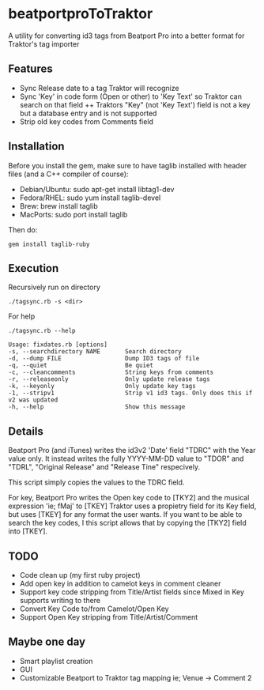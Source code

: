 beatportproToTraktor
====================

A utility for converting id3 tags from Beatport Pro into a better format for Traktor's tag importer

Features
--------
+ Sync Release date to a tag Traktor will recognize
+ Sync 'Key' in code form (Open or other) to 'Key Text' so Traktor can search on that field
++ Traktors "Key" (not 'Key Text') field is not a key but a database entry and is not supported
+ Strip old key codes from Comments field

Installation
------------

Before you install the gem, make sure to have taglib installed with header files (and a C++ compiler of course):
+ Debian/Ubuntu: sudo apt-get install libtag1-dev
+ Fedora/RHEL: sudo yum install taglib-devel
+ Brew: brew install taglib
+ MacPorts: sudo port install taglib

Then do:
```
gem install taglib-ruby
```

Execution
---------
Recursively run on directory
```
./tagsync.rb -s <dir>
```

For help
```
./tagsync.rb --help

Usage: fixdates.rb [options]
-s, --searchdirectory NAME       Search directory
-d, --dump FILE                  Dump ID3 tags of file
-q, --quiet                      Be quiet
-c, --cleancomments              String keys from comments
-r, --releaseonly                Only update release tags
-k, --keyonly                    Only update key tags
-1, --stripv1                    Strip v1 id3 tags. Only does this if v2 was updated
-h, --help                       Show this message
```


Details
-------
Beatport Pro (and iTunes) writes the id3v2 'Date' field "TDRC" with the Year value only.
It instead writes the fully YYYY-MM-DD value to "TDOR" and "TDRL", "Original Release" and "Release Tine" respecively. 

This script simply copies the values to the TDRC field.

For key, Beatport Pro writes the Open key code to [TKY2] and the musical expression 'ie; fMaj' to [TKEY]
Traktor uses a propietry field for its Key field, but uses [TKEY] for any format the user wants. If you want to be able to search
the key codes, I this script allows that by copying the [TKY2] field into [TKEY].

TODO
----
+ Code clean up (my first ruby project)
+ Add open key in addition to camelot keys in comment cleaner
+ Support key code stripping from Title/Artist fields since Mixed in Key supports writing to there
+ Convert Key Code to/from Camelot/Open Key
+ Support Open Key stripping from Title/Artist/Comment

Maybe one day
-------------
+ Smart playlist creation
+ GUI
+ Customizable Beatport to Traktor tag mapping ie; Venue -> Comment 2
